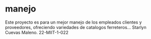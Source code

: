 # manejo
Este proyecto es para un mejor manejo de los empleados clientes y proveedores, ofreciendo variedades de catalogos ferreteros... Starlyn Cuevas Maleno.   22-MIIT-1-022
